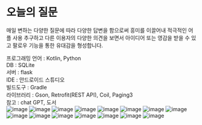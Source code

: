 <H1>오늘의 질문</H1>

매일 변하는 다양한 질문에 따라 다양한 답변을 함으로써 흥미를 이끌어내 적극적인 어플 사용 추구하고
다른 이용자의 다양한 의견을 보면서 아이디어 또는 영감을 받을 수 있고 팔로우 기능을 통한 유대감을 형성합니다.

프로그래밍 언어 : Kotlin, Python <br>
DB : SQLite <br>
서버 : flask <br>
IDE : 안드로이드 스튜디오 <br>
빌드도구 : Gradle <br>
라이브러리 : Gson, Retrofit(REST API), Coil, Paging3 <br>
참고 : chat GPT, 도서<br>
![image](https://github.com/jaebong1433/Android_Dailyq/assets/125847340/7cb6e36c-5fd9-40a2-a7f8-55c36a8251d0)
![image](https://github.com/jaebong1433/Android_Dailyq/assets/125847340/1d786315-cb80-42a5-9356-617c5ce56f46)
![image](https://github.com/jaebong1433/Android_Dailyq/assets/125847340/0c29ad33-645a-4c17-967d-8422e7b6e226)
![image](https://github.com/jaebong1433/Android_Dailyq/assets/125847340/8b8b6576-0426-4f22-880a-ba41053fb197)
![image](https://github.com/jaebong1433/Android_Dailyq/assets/125847340/690c423f-01c4-41fa-a78e-3584b4a2d9d0)
![image](https://github.com/jaebong1433/Android_Dailyq/assets/125847340/316ea4e9-6b04-42c3-a2f8-45ca699a0f31)
![image](https://github.com/jaebong1433/Android_Dailyq/assets/125847340/5e517321-38bc-427d-8aa8-72ff943fb212)
![image](https://github.com/jaebong1433/Android_Dailyq/assets/125847340/19aa1c87-c19a-46d7-b456-e7893eacd667)
![image](https://github.com/jaebong1433/Android_Dailyq/assets/125847340/46b4ce69-a924-4520-9689-ca1e06e2de01)
![image](https://github.com/jaebong1433/Android_Dailyq/assets/125847340/a07deb3b-91c1-41e5-91fa-6c3c2d95c822)
![image](https://github.com/jaebong1433/Android_Dailyq/assets/125847340/e09b503f-2d25-470e-9b37-7c1486f64e8e)
![image](https://github.com/jaebong1433/Android_Dailyq/assets/125847340/71a49d46-705b-4f63-895b-7e9a0f7d0ab7)
![image](https://github.com/jaebong1433/Android_Dailyq/assets/125847340/e8c8f5f5-eed6-43e7-adf7-42903c3eea2e)
![image](https://github.com/jaebong1433/Android_Dailyq/assets/125847340/cd40f272-4f73-45e7-9d54-46797b6a56dd)
![image](https://github.com/jaebong1433/Android_Dailyq/assets/125847340/f29d4090-91da-40d1-b79c-a7e8a203aae5)

